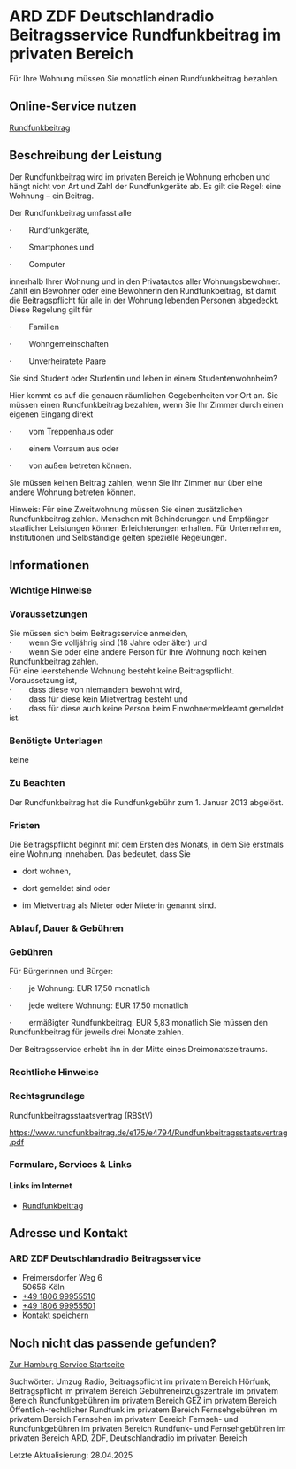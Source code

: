 




ARD ZDF Deutschlandradio Beitragsservice Rundfunkbeitrag im privaten Bereich
============================================================================

Für Ihre Wohnung müssen Sie monatlich einen Rundfunkbeitrag bezahlen.

Online-Service nutzen
---------------------

[Rundfunkbeitrag](https://www.rundfunkbeitrag.de/)

Beschreibung der Leistung
-------------------------

Der Rundfunkbeitrag wird im privaten Bereich je Wohnung erhoben und hängt nicht von Art und Zahl der Rundfunkgeräte ab. Es gilt die Regel: eine Wohnung – ein Beitrag.
  
Der Rundfunkbeitrag umfasst alle
  
·        Rundfunkgeräte,
  
·        Smartphones und
  
·        Computer
  
innerhalb Ihrer Wohnung und in den Privatautos aller Wohnungsbewohner. Zahlt ein Bewohner oder eine Bewohnerin den Rundfunkbeitrag, ist damit die Beitragspflicht für alle in der Wohnung lebenden Personen abgedeckt. Diese Regelung gilt für
  
·        Familien
  
·        Wohngemeinschaften
  
·        Unverheiratete Paare
  
Sie sind Student oder Studentin und leben in einem Studentenwohnheim?
  
Hier kommt es auf die genauen räumlichen Gegebenheiten vor Ort an. Sie müssen einen Rundfunkbeitrag bezahlen, wenn Sie Ihr Zimmer durch einen eigenen Eingang direkt
  
·        vom Treppenhaus oder
  
·        einem Vorraum aus oder
  
·        von außen betreten können.
  
Sie müssen keinen Beitrag zahlen, wenn Sie Ihr Zimmer nur über eine andere Wohnung betreten können.
  
Hinweis: Für eine Zweitwohnung müssen Sie einen zusätzlichen Rundfunkbeitrag zahlen. Menschen mit Behinderungen und Empfänger staatlicher Leistungen können Erleichterungen erhalten. Für Unternehmen, Institutionen und Selbständige gelten spezielle Regelungen.

Informationen
-------------

### Wichtige Hinweise

### Voraussetzungen

Sie müssen sich beim Beitragsservice anmelden,  
·        wenn Sie volljährig sind (18 Jahre oder älter) und  
·        wenn Sie oder eine andere Person für Ihre Wohnung noch keinen Rundfunkbeitrag zahlen.  
Für eine leerstehende Wohnung besteht keine Beitragspflicht. Voraussetzung ist,  
·        dass diese von niemandem bewohnt wird,  
·        dass für diese kein Mietvertrag besteht und  
·        dass für diese auch keine Person beim Einwohnermeldeamt gemeldet ist.

### Benötigte Unterlagen

keine

### Zu Beachten

Der Rundfunkbeitrag hat die Rundfunkgebühr zum 1. Januar 2013 abgelöst.

### Fristen

Die Beitragspflicht beginnt mit dem Ersten des Monats, in dem Sie erstmals eine Wohnung innehaben. Das bedeutet, dass Sie

  
* dort wohnen,
  
* dort gemeldet sind oder
  
* im Mietvertrag als Mieter oder Mieterin genannt sind.

### Ablauf, Dauer & Gebühren

### Gebühren

Für Bürgerinnen und Bürger:  
  
·        je Wohnung: EUR 17,50 monatlich  
  
·        jede weitere Wohnung: EUR 17,50 monatlich  
  
·        ermäßigter Rundfunkbeitrag: EUR 5,83 monatlich Sie müssen den Rundfunkbeitrag für jeweils drei Monate zahlen.  
  
Der Beitragsservice erhebt ihn in der Mitte eines Dreimonatszeitraums.

### Rechtliche Hinweise

### Rechtsgrundlage

Rundfunkbeitragsstaatsvertrag (RBStV)  
  
<https://www.rundfunkbeitrag.de/e175/e4794/Rundfunkbeitragsstaatsvertrag.pdf>

### Formulare, Services & Links

#### Links im Internet

* [Rundfunkbeitrag](https://www.rundfunkbeitrag.de/)

Adresse und Kontakt
-------------------

### ARD ZDF Deutschlandradio Beitragsservice

* Freimersdorfer Weg 6   
  50656 Köln
* [+49 1806 99955510](tel:+49180699955510 "+49 1806 99955510")
* [+49 1806 99955501](tel:+49180699955501 "+49 1806 99955501")
* [Kontakt speichern](//iason.hamburg.de/befi/info/vcard/11877995/ "Kontakt speichern")

Noch nicht das passende gefunden?
---------------------------------

 [Zur Hamburg Service Startseite](/service/)

Suchwörter: Umzug Radio, Beitragspflicht im privatem Bereich Hörfunk, Beitragspflicht im privatem Bereich Gebühreneinzugszentrale im privatem Bereich Rundfunkgebühren im privatem Bereich GEZ im privatem Bereich Öffentlich-rechtlicher Rundfunk im privatem Bereich Fernsehgebühren im privatem Bereich Fernsehen im privatem Bereich Fernseh- und Rundfunkgebühren im privaten Bereich Rundfunk- und Fernsehgebühren im privaten Bereich ARD, ZDF, Deutschlandradio im privaten Bereich

Letzte Aktualisierung: 28.04.2025

